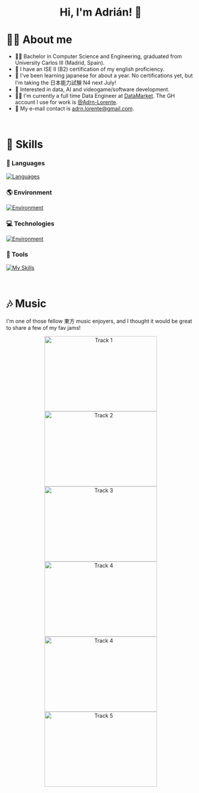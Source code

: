 <h1 align=center>Hi, I'm Adrián! 👋</h1>

# 🙋‍♂️ About me



- 👨‍🎓 Bachelor in Computer Science and Engineering, graduated from University Carlos III (Madrid, Spain).
- 📜 I have an ISE II (B2) certification of my english proficiency.
- 🌸 I've been learning japanese for about a year. No certifications yet, but I'm taking the 日本能力試験 N4 next July!
- 🌱 Interested in data, AI and videogame/software development.
- 👩‍🔬 I'm currently a full time Data Engineer at [DataMarket](https://datamarket.es). The GH account I use for work is [@Adrn-Lorente](https://github.com/Adrn-Lorente).
- 📨 My e-mail contact is adrn.lorente@gmail.com.

<br>

# 🧠 Skills

### 💬 Languages
<!-- [![My Skills](https://skillicons.dev/icons?i=js,html,css,py,aws,bash,docker,git,postgres)](https://skillicons.dev) -->

[![Languages](https://go-skill-icons.vercel.app/api/icons?i=js,html,css,py,cs,c,bash&perline=7)](https://skillicons.dev)


### 🌎 Environment

[![Environment](https://go-skill-icons.vercel.app/api/icons?i=windows,linux,nix,proxmox,vscode,visualstudio,pycharm,vim,kitty,dbeaver,firefox&perline=7)](https://skillicons.dev)


### 💻 Technologies

[![Environment](https://go-skill-icons.vercel.app/api/icons?i=aws,docker,selenium,playwright,numpy,pandas,jupyter,tensorflow,scikitlearn,postgres,clickhouse,airflow,celery,vue&perline=7)](https://skillicons.dev)


### 🧰 Tools

[![My Skills](https://go-skill-icons.vercel.app/api/icons?i=discord,unity,git,github,obsidian,notion&perline=7)](https://skillicons.dev)


<br>


# 🎶 Music

I'm one of those fellow 東方 music enjoyers, and I thought it would be great to share a few of my fav jams!



<p align="center">
    <a href="https://www.youtube.com/watch?v=EtYVhHfXBwE" target="_blank">
        <img src="https://img.youtube.com/vi/EtYVhHfXBwE/maxresdefault.jpg" width="300" height="200" alt="Track 1"/>
    </a>
    <a href="https://www.youtube.com/watch?v=RpsjwnKTiRU" target="_blank">
        <img src="https://img.youtube.com/vi/RpsjwnKTiRU/maxresdefault.jpg" width="300" height="200" alt="Track 2"/>
    </a>
    <a href="https://www.youtube.com/watch?v=J3IsvsFrhG0" target="_blank">
        <img src="https://img.youtube.com/vi/J3IsvsFrhG0/maxresdefault.jpg" width="300" height="200" alt="Track 3"/>
    </a>
    <a href="https://www.youtube.com/watch?v=AsQiiCXYygs" target="_blank">
        <img src="https://img.youtube.com/vi/AsQiiCXYygs/maxresdefault.jpg" width="300" height="200" alt="Track 4"/>
    </a>
    <a href="https://www.youtube.com/watch?v=zQnsbPaiWSo" target="_blank">
        <img src="https://img.youtube.com/vi/zQnsbPaiWSo/maxresdefault.jpg" width="300" height="200" alt="Track 4"/>
    </a>
    <a href="https://www.youtube.com/watch?v=fMmnWkQajG8" target="_blank">
        <img src="https://img.youtube.com/vi/fMmnWkQajG8/maxresdefault.jpg" width="300" height="200" alt="Track 5"/>
    </a>

</p>
